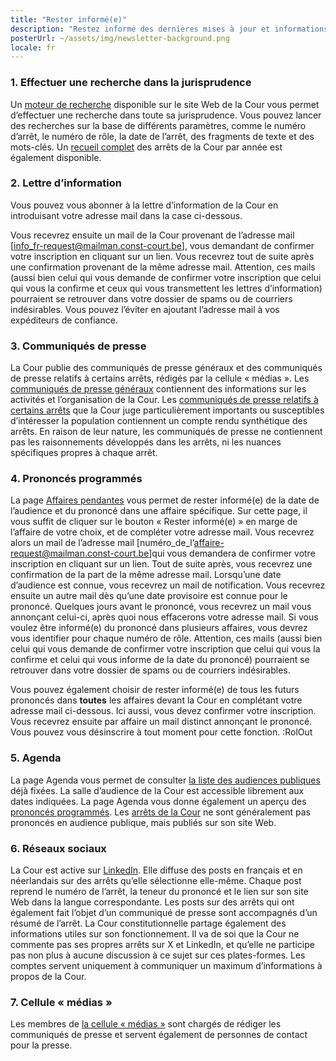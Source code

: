 ```yaml
---
title: "Rester informé(e)"
description: "Restez informé des dernières mises à jour et informations de la Cour."
posterUrl: ~/assets/img/newsletter-background.png
locale: fr
---
```


### 1\. Effectuer une recherche dans la jurisprudence
Un [moteur de recherche](/fr/search/judgment) disponible sur le site Web de la Cour vous permet d’effectuer une recherche dans toute sa jurisprudence. Vous pouvez lancer des recherches sur la base de différents paramètres, comme le numéro d’arrêt, le numéro de rôle, la date de l’arrêt, des fragments de texte et des mots-clés. Un [recueil complet](/fr/judgments) des arrêts de la Cour par année est également disponible. 

### 2\. Lettre d’information
Vous pouvez vous abonner à la lettre d’information de la Cour en introduisant votre adresse mail dans la case ci-dessous.
<SubscribeLists />

Vous recevrez ensuite un mail de la Cour provenant de l’adresse mail [info_fr-request@mailman.const-court.be], vous demandant de confirmer votre inscription en cliquant sur un lien. Vous recevrez tout de suite après une confirmation provenant de la même adresse mail. Attention, ces mails (aussi bien celui qui vous demande de confirmer votre inscription que celui qui vous la confirme et ceux qui vous transmettent les lettres d’information) pourraient se retrouver dans votre dossier de spams ou de courriers indésirables. Vous pouvez l’éviter en ajoutant l’adresse mail à vos expéditeurs de confiance.

### 3\.  Communiqués de presse
La Cour publie des communiqués de presse généraux et des communiqués de presse relatifs à certains arrêts, rédigés par la cellule « médias ». Les [communiqués de presse généraux](/fr/media/general-press-releases) contiennent des informations sur les activités et l’organisation de la Cour. Les [communiqués de presse relatifs à certains arrêts](/fr/media/press-releases-concerning-the-judgments?with-archive=true) que la Cour juge particulièrement importants ou susceptibles d’intéresser la population contiennent un compte rendu synthétique des arrêts. En raison de leur nature, les communiqués de presse ne contiennent pas les raisonnements développés dans les arrêts, ni les nuances spécifiques propres à chaque arrêt.

### 4\. Prononcés programmés 
La page [Affaires pendantes](/fr/judgments/pending-cases) vous permet de rester informé(e) de la date de l’audience et du prononcé dans une affaire spécifique. Sur cette page, il vous suffit de cliquer sur le bouton « Rester informé(e) » en marge de l’affaire de votre choix, et de compléter votre adresse mail. Vous recevrez alors un mail de l’adresse mail [numéro_de_l’affaire-request@mailman.const-court.be]qui vous demandera de confirmer votre inscription en cliquant sur un lien. Tout de suite après, vous recevrez une confirmation de la part de la même adresse mail. Lorsqu’une date d’audience est connue, vous recevrez un mail de notification. Vous recevrez ensuite un autre mail dès qu’une date provisoire est connue pour le prononcé. Quelques jours avant le prononcé, vous recevrez un mail vous annonçant celui-ci, après quoi nous effacerons votre adresse mail. Si vous voulez être informé(e) du prononcé dans plusieurs affaires, vous devrez vous identifier pour chaque numéro de rôle. Attention, ces mails (aussi bien celui qui vous demande de confirmer votre inscription que celui qui vous la confirme et celui qui vous informe de la date du prononcé) pourraient se retrouver dans votre dossier de spams ou de courriers indésirables.

Vous pouvez également choisir de rester informé(e) de tous les futurs prononcés dans **toutes** les affaires devant la Cour en complétant votre adresse mail ci-dessous. Ici aussi, vous devez confirmer votre inscription. Vous recevrez ensuite par affaire un mail distinct annonçant le prononcé. Vous pouvez vous désinscrire à tout moment pour cette fonction.
:RolOut

### 5\. Agenda
La page Agenda vous permet de consulter [la liste des audiences publiques](/fr/agenda#Audience%20publique) déjà fixées. La salle d’audience de la Cour est accessible librement aux dates indiquées. La page Agenda vous donne également un aperçu des [prononcés programmés](/fr/agenda#Jurisprudence). Les [arrêts de la Cour](/fr/judgments) ne sont généralement pas prononcés en audience publique, mais publiés sur son site Web. 

### 6\. Réseaux sociaux
La Cour est active sur <a href="https://be.linkedin.com/company/constitutional-court-of-belgium" aria-label="Cliquez pour aller à la page LinkedIn de la Cour Constitutionnelle" target="blank">LinkedIn</a>. Elle diffuse des posts en français et en néerlandais sur des arrêts qu’elle sélectionne elle-même. Chaque post reprend le numéro de l’arrêt, la teneur du prononcé et le lien sur son site Web dans la langue correspondante. Les posts sur des arrêts qui ont également fait l’objet d’un communiqué de presse sont accompagnés d’un résumé de l’arrêt. La Cour constitutionnelle partage également des informations utiles sur son fonctionnement. Il va de soi que la Cour ne commente pas ses propres arrêts sur X et LinkedIn, et qu’elle ne participe pas non plus à aucune discussion à ce sujet sur ces plates-formes. Les comptes servent uniquement à communiquer un maximum d’informations à propos de la Cour.
 
### 7\. Cellule « médias »
Les membres de [la cellule « médias »](/fr/media) sont chargés de rédiger les communiqués de presse et servent également de personnes de contact pour la presse.
